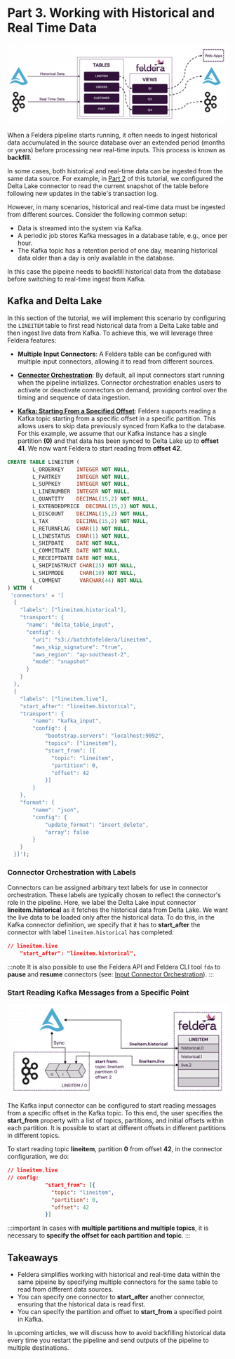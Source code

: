 # Part 3. Working with Historical and Real Time Data

![Architecture Diagram showing Historical and Live Data Ingestion](./main-arch.png)

When a Feldera pipeline starts running, it often needs to ingest historical data
accumulated in the source database over an extended period (months or years)
before processing new real-time inputs. This process is known as **backfill**.

In some cases, both historical and real-time data can be ingested from the same
data source. For example, in [Part 2](part2) of this tutorial, we configured the
Delta Lake connector to read the current snapshot of the table before following
new updates in the table's transaction log.

However, in many scenarios, historical and real-time data must be ingested from
different sources. Consider the following common setup:

- Data is streamed into the system via Kafka.
- A periodic job stores Kafka messages in a database table, e.g., once per hour.
- The Kafka topic has a retention period of one day, meaning historical data older
  than a day is only available in the database.

In this case the pipeine needs to backfill historical data from the database
before switching to real-time ingest from Kafka.

## Kafka and Delta Lake

In this section of the tutorial, we will implement this scenario by configuring
the `LINEITEM` table to first read historical data from a Delta Lake table and
then ingest live data from Kafka. To achieve this, we will leverage three Feldera
features:

- **Multiple Input Connectors**: A Feldera table can be configured with multiple
  input connectors, allowing it to read from different sources.

- [**Connector Orchestration**](https://docs.feldera.com/connectors/orchestration/):
  By default, all input connectors start running when the pipeline initializes.
  Connector orchestration enables users to activate or deactivate connectors on
  demand, providing control over the timing and sequence of data ingestion.

- [**Kafka: Starting From a Specified Offset**](https://docs.feldera.com/connectors/sources/kafka#starting-from-a-specific-offset):
  Feldera supports reading a Kafka topic starting from a specific offset in a specific
  partition. This allows users to skip data previously synced from Kafka to the database.
  For this example, we assume that our Kafka instance has a single partition
  **(0)** and that data has been synced to Delta Lake up to **offset 41**.
  We now want Feldera to start reading from **offset 42**.

```sql
CREATE TABLE LINEITEM (
        L_ORDERKEY    INTEGER NOT NULL,
        L_PARTKEY     INTEGER NOT NULL,
        L_SUPPKEY     INTEGER NOT NULL,
        L_LINENUMBER  INTEGER NOT NULL,
        L_QUANTITY    DECIMAL(15,2) NOT NULL,
        L_EXTENDEDPRICE  DECIMAL(15,2) NOT NULL,
        L_DISCOUNT    DECIMAL(15,2) NOT NULL,
        L_TAX         DECIMAL(15,2) NOT NULL,
        L_RETURNFLAG  CHAR(1) NOT NULL,
        L_LINESTATUS  CHAR(1) NOT NULL,
        L_SHIPDATE    DATE NOT NULL,
        L_COMMITDATE  DATE NOT NULL,
        L_RECEIPTDATE DATE NOT NULL,
        L_SHIPINSTRUCT CHAR(25) NOT NULL,
        L_SHIPMODE     CHAR(10) NOT NULL,
        L_COMMENT      VARCHAR(44) NOT NULL
) WITH (
 'connectors' = '[
  {
    "labels": ["lineitem.historical"],
    "transport": {
      "name": "delta_table_input",
      "config": {
        "uri": "s3://batchtofeldera/lineitem",
        "aws_skip_signature": "true",
        "aws_region": "ap-southeast-2",
        "mode": "snapshot"
      }
    }
  },
  {
    "labels": ["lineitem.live"],
    "start_after": "lineitem.historical",
    "transport": {
        "name": "kafka_input",
        "config": {
            "bootstrap.servers": "localhost:9092",
            "topics": ["lineitem"],
            "start_from": [{
              "topic": "lineitem",
              "partition": 0,
              "offset": 42
            }]
        }
    },
    "format": {
        "name": "json",
        "config": {
            "update_format": "insert_delete",
            "array": false
        }
    }
  }]');
```

### Connector Orchestration with Labels

Connectors can be assigned arbitrary text labels for use in connector orchestration. These labels are typically chosen to reflect the connector's role in the pipeline. Here, we label the Delta Lake input connector  **lineitem.historical**
as it fetches the historical data from Delta Lake. We want the live data to be loaded only after
the historical data. To do this, in the Kafka connector definition, we specify
that it has to **start_after** the connector with label `lineitem.historical` has completed:
```json
// lineitem.live
    "start_after": "lineitem.historical",
```

:::note
It is also possible to use the Feldera API and Feldera CLI tool `fda` to **pause** and **resume**
connectors (see: [Input Connector Orchestration](https://docs.feldera.com/connectors/orchestration/)).
:::

### Start Reading Kafka Messages from a Specific Point

![Architecture Diagram showing Kafka Messages Ingestion from a Specific Point](./part3-arch.png)

The Kafka input connector can be configured to start reading messages from a specific offset in the Kafka topic.
To this end, the user specifies the **start_from** property with a list of topics,
partitions, and initial offsets within each partition. It is possible to
start at different offsets in different partitions in different topics.

To start reading topic **lineitem**, partition **0** from offset **42**, in the connector configuration, we do:

```json
// lineitem.live
// config:
            "start_from": [{
              "topic": "lineitem",
              "partition": 0,
              "offset": 42
            }]
```

:::important
In cases with **multiple partitions and multiple topics**, it is necessary to
**specify the offset for each partition and topic**.
:::


## Takeaways

- Feldera simplifies working with historical and real-time data within the same pipeine by specifying multiple
  connectors for the same table to read from different data sources.
- You can specify one connector to **start_after** another connector, ensuring that the
  historical data is read first.
- You can specify the partition and offset to **start_from** a specified point in Kafka.

In upcoming articles, we will discuss how to avoid backfilling historical data every time you
restart the pipeline and send outputs of the pipeline to multiple destinations.
